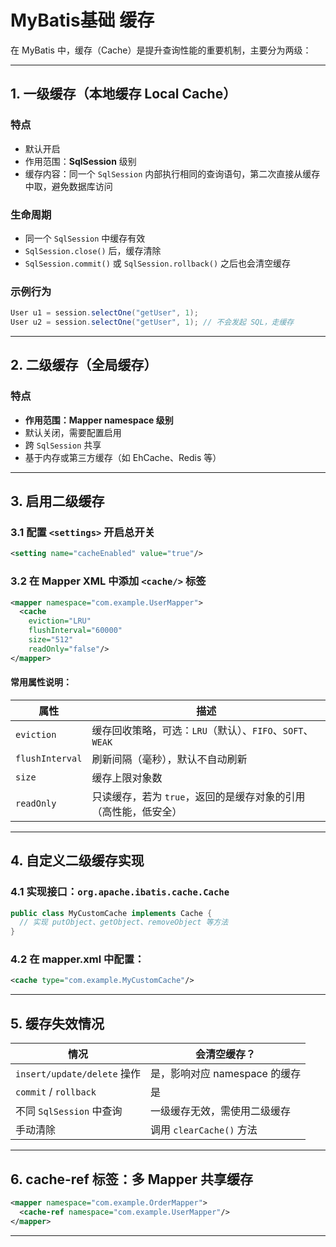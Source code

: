 # MyBatis基础 缓存

在 MyBatis 中，缓存（Cache）是提升查询性能的重要机制，主要分为两级：

---

## 1. 一级缓存（本地缓存 Local Cache）

### 特点

* 默认开启
* 作用范围：**SqlSession** 级别
* 缓存内容：同一个 `SqlSession` 内部执行相同的查询语句，第二次直接从缓存中取，避免数据库访问

### 生命周期

* 同一个 `SqlSession` 中缓存有效
* `SqlSession.close()` 后，缓存清除
* `SqlSession.commit()` 或 `SqlSession.rollback()` 之后也会清空缓存

### 示例行为

```java
User u1 = session.selectOne("getUser", 1);
User u2 = session.selectOne("getUser", 1); // 不会发起 SQL，走缓存
```

---

## 2. 二级缓存（全局缓存）

### 特点

* **作用范围：Mapper namespace 级别**
* 默认关闭，需要配置启用
* 跨 `SqlSession` 共享
* 基于内存或第三方缓存（如 EhCache、Redis 等）

---

## 3. 启用二级缓存

### 3.1 配置 `<settings>` 开启总开关

```xml
<setting name="cacheEnabled" value="true"/>
```

### 3.2 在 Mapper XML 中添加 `<cache/>` 标签

```xml
<mapper namespace="com.example.UserMapper">
  <cache
    eviction="LRU"
    flushInterval="60000"
    size="512"
    readOnly="false"/>
</mapper>
```

#### 常用属性说明：

| 属性              | 描述                                       |
| --------------- | ---------------------------------------- |
| `eviction`      | 缓存回收策略，可选：`LRU`（默认）、`FIFO`、`SOFT`、`WEAK` |
| `flushInterval` | 刷新间隔（毫秒），默认不自动刷新                         |
| `size`          | 缓存上限对象数                                  |
| `readOnly`      | 只读缓存，若为 `true`，返回的是缓存对象的引用（高性能，低安全）      |

---

## 4. 自定义二级缓存实现

### 4.1 实现接口：`org.apache.ibatis.cache.Cache`

```java
public class MyCustomCache implements Cache {
  // 实现 putObject、getObject、removeObject 等方法
}
```

### 4.2 在 mapper.xml 中配置：

```xml
<cache type="com.example.MyCustomCache"/>
```

---

## 5. 缓存失效情况

| 情况                        | 会清空缓存？               |
| ------------------------- | -------------------- |
| `insert/update/delete` 操作 | 是，影响对应 namespace 的缓存 |
| `commit` / `rollback`     | 是                    |
| 不同 `SqlSession` 中查询       | 一级缓存无效，需使用二级缓存       |
| 手动清除                      | 调用 `clearCache()` 方法 |

---

## 6. cache-ref 标签：多 Mapper 共享缓存

```xml
<mapper namespace="com.example.OrderMapper">
  <cache-ref namespace="com.example.UserMapper"/>
</mapper>
```

---


